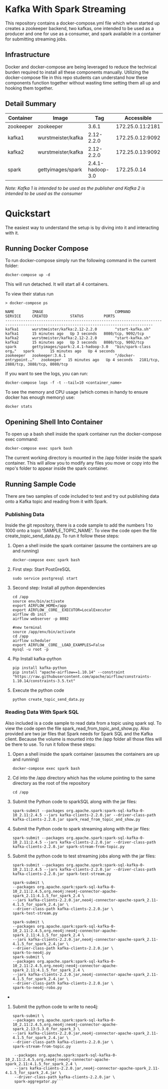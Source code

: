 # Kafka With Spark Streaming

This repository contains a docker-compose.yml file which when started up creates a zookeeper backend, two kafkas, one intended to be used as a producer and one for use as a consumer, and spark available in a container for submitting streaming jobs.

## Infrastructure

Docker and docker-compose are being leveraged to reduce the technical burden required to install all these components manually. Utilizing the docker-compose file in this repo students can understand how these components function together without wasting time setting them all up and hooking them together.

## Detail Summary

| Container | Image | Tag | Accessible |
|-|-|-|-|
| zookeeper | zookeeper | 3.6.1 | 172.25.0.11:2181 |
| kafka1 | wurstmeister/kafka | 2.12-2.2.0 | 172.25.0.12:9092 |
| kafka2 | wurstmeister/kafka | 2.12-2.2.0 | 172.25.0.13:9092 |
| spark | gettyimages/spark | 2.4.1-hadoop-3.0 | 172.25.0.14 |

_Note: Kafka 1 is intended to be used as the publisher and Kafka 2 is intended to be used as the consumer_

# Quickstart

The easiest way to understand the setup is by diving into it and interacting with it.

## Running Docker Compose

To run docker-compose simply run the following command in the current folder:

```
docker-compose up -d
```

This will run detached. It will start all 4 containers.

To view their status run

```
> docker-compose ps

NAME        IMAGE                                COMMAND                  SERVICE     CREATED          STATUS         PORTS
----------------------------------------------------------------------------------------------------------------------------------------
kafka1      wurstmeister/kafka:2.12-2.2.0        "start-kafka.sh"         kafka1      15 minutes ago   Up 3 seconds   8080/tcp, 9092/tcp
kafka2      wurstmeister/kafka:2.12-2.2.0        "start-kafka.sh"         kafka2      15 minutes ago   Up 3 seconds   8080/tcp, 9092/tcp
spark       gettyimages/spark:2.4.1-hadoop-3.0   "bin/spark-class org…"   spark       15 minutes ago   Up 4 seconds
zookeeper   zookeeper:3.6.1                      "/docker-entrypoint.…"   zookeeper   15 minutes ago   Up 4 seconds   2181/tcp, 2888/tcp, 3888/tcp, 8080/tcp
```

If you want to see the logs, you can run:

```
docker-compose logs -f -t --tail=10 <container_name>
```

To see the memory and CPU usage (which comes in handy to ensure docker has enough memory) use:

```
docker stats
```

## Openining Shell Into Container

To open up a bash shell inside the spark container run the docker-compose exec command:

```
docker-compose exec spark bash
```

The current working directory is mounted in the /app folder inside the spark container. This will allow you to modify any files you move or copy into the repo's folder to appear inside the spark container.

## Running Sample Code

There are two samples of code included to test and try out publishing data onto a Kafka topic and reading from it with Spark.

### Publishing Data

Inside the git repository, there is a code sample to add the numbers 1 to 1000 onto a topic 'SAMPLE_TOPIC_NAME'. To view the code open the file create_topic_send_data.py. To run it follow these steps:

1. Open a shell inside the spark container (assume the containers are up and running)
    ```
    docker-compose exec spark bash
    ```
1. First step: Start PostGreSQL
    ```
    sudo service postgresql start
    ```
1. Second step: Install all python dependencies
    ```
    cd /app
    source env/bin/activate
    export AIRFLOW_HOME=/app
    export AIRFLOW__CORE__EXECUTOR=LocalExecutor
    airflow db init
    airflow webserver -p 8082
    
    #new terminal
    source /app/env/bin/activate
    cd /app
    airflow scheduler
    export AIRFLOW__CORE__LOAD_EXAMPLES=False
    mysql -u root -p
    ```
1. Pip Install kafka-python
    ```
    pip install kafka-python
    pip install "apache-airflow==1.10.14" --constraint "https://raw.githubusercontent.com/apache/airflow/constraints-1.10.14/constraints-3.5.txt"
    ```
1. Execute the python code
    ```
    python create_topic_send_data.py
    ```

### Reading Data With Spark SQL

Also included is a code sample to read data from a topic using spark sql. To view the code open the file spark_read_from_topic_and_show.py. Also provided are two jar files that Spark needs for Spark SQL and the Kafka client. Because the volume is mounted into the /app folder all those files will be there to use. To run it follow these steps:

1. Open a shell inside the spark container (assumes the containers are up and running)
    ```
    docker-compose exec spark bash
    ```
1. Cd into the /app directory which has the volume pointing to the same directory as the root of the repository
    ```
    cd /app
    ```
1. Submit the Python code to sparkSQL along with the jar files:
    ```
    spark-submit --packages org.apache.spark:spark-sql-kafka-0-10_2.11:2.4.5 --jars kafka-clients-2.2.0.jar --driver-class-path kafka-clients-2.2.0.jar spark_read_from_topic_and_show.py
    ```
1. Submit the Python code to spark streaming along with the jar files:
    ```
    spark-submit --packages org.apache.spark:spark-sql-kafka-0-10_2.11:2.4.5 --jars kafka-clients-2.2.0.jar --driver-class-path kafka-clients-2.2.0.jar spark-stream-from-topic.py
    ```
1. Submit the python code to test streaming jobs along with the jar files:
    ```
    spark-submit --packages org.apache.spark:spark-sql-kafka-0-10_2.11:2.4.5 --jars kafka-clients-2.2.0.jar --driver-class-path kafka-clients-2.2.0.jar spark-test-stream.py

    spark-submit \
    --packages org.apache.spark:spark-sql-kafka-0-10_2.11:2.4.5,org.neo4j:neo4j-connector-apache-spark_2.11:4.1.5_for_spark_2.4 \
    --jars kafka-clients-2.2.0.jar,neo4j-connector-apache-spark_2.11-4.1.5_for_spark_2.4.jar \
    --driver-class-path kafka-clients-2.2.0.jar \
    spark-test-stream.py

    spark-submit \
    --packages org.apache.spark:spark-sql-kafka-0-10_2.11:2.4.5,org.neo4j:neo4j-connector-apache-spark_2.11:4.1.5_for_spark_2.4 \
    --jars kafka-clients-2.2.0.jar,neo4j-connector-apache-spark_2.11-4.1.5_for_spark_2.4.jar \
    --driver-class-path kafka-clients-2.2.0.jar \
    spark-to-neo4j.py
    spark-submit \
    --packages org.apache.spark:spark-sql-kafka-0-10_2.11:2.4.5,org.neo4j:neo4j-connector-apache-spark_2.11:4.1.5_for_spark_2.4 \
    --jars kafka-clients-2.2.0.jar,neo4j-connector-apache-spark_2.11-4.1.5_for_spark_2.4.jar \
    --driver-class-path kafka-clients-2.2.0.jar \
    spark-to-neo4j-robo.py
+
    ```
1. Submit the python code to write to neo4j:    
    ```
    spark-submit \
    --packages org.apache.spark:spark-sql-kafka-0-10_2.11:2.4.5,org.neo4j:neo4j-connector-apache-spark_2.13:5.3.0_for_spark_3 \
    --jars kafka-clients-2.2.0.jar,neo4j-connector-apache-spark_2.11-4.1.5_for_spark_2.4.jar \
    --driver-class-path kafka-clients-2.2.0.jar \
    spark-stream-from-topic.py
    ```
```spark-submit \
    --packages org.apache.spark:spark-sql-kafka-0-10_2.11:2.4.5,org.neo4j:neo4j-connector-apache-spark_2.11:4.1.5_for_spark_2.4 \
    --jars kafka-clients-2.2.0.jar,neo4j-connector-apache-spark_2.11-4.1.5_for_spark_2.4.jar \
    --driver-class-path kafka-clients-2.2.0.jar \
    spark-aggregator.py```